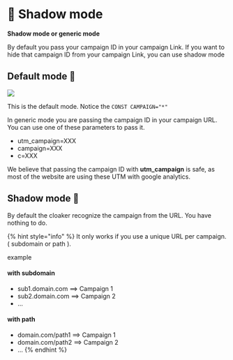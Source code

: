 # 👻 Shadow mode

**Shadow mode or generic mode**

By default you pass your campaign ID in your campaign Link. If you want to hide that campaign ID from your campaign Link, you can use shadow mode

## Default mode 🔗

![](../../../.gitbook/assets/cleanshot-2020-10-24-at-16.25.11-2x.png)

This is the default mode. Notice the `CONST CAMPAIGN="*"`

In generic mode you are passing the campaign ID in your campaign URL. You can use one of these parameters to pass it.

* utm\_campaign=XXX 
* campaign=XXX
* c=XXX

We believe that passing the campaign ID with **utm\_campaign** is safe, as most of the website are using these UTM with google analytics.

## Shadow mode 👻

By default the cloaker recognize the campaign from the URL. You have nothing to do.

{% hint style="info" %}
It only works if you use a unique URL per campaign. \( subdomain or path \).

example

#### with subdomain

* sub1.domain.com   ==&gt; Campaign 1
* sub2.domain.com   ==&gt; Campaign 2
* ...

#### with path

* domain.com/path1   ==&gt; Campaign 1
* domain.com/path2   ==&gt; Campaign 2
* ...
{% endhint %}

### 

